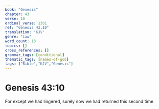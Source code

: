 ```yaml
---
book: "Genesis"
chapter: 43
verse: 10
ordinal_verse: 1301
ref: "Genesis 43:10"
translation: "KJV"
genre: "Law"
word_count: 13
topics: []
cross_references: []
grammar_tags: [conditional]
thematic_tags: [names-of-god]
tags: ["Bible","KJV","Genesis"]
---
```


# Genesis 43:10

For except we had lingered, surely now we had returned this second time.
